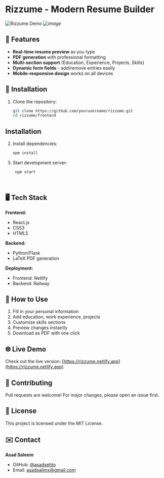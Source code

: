 # Rizzume - Modern Resume Builder

![Rizzume Demo](demo.gif) *![image](https://github.com/user-attachments/assets/32b6ee4c-6ae4-49ed-a714-c38895a86dee)*
## 🚀 Features

- **Real-time resume preview** as you type
- **PDF generation** with professional formatting
- **Multi-section support** (Education, Experience, Projects, Skills)
- **Dynamic form fields** - add/remove entries easily
- **Mobile-responsive design** works on all devices

## 🔧 Installation

1. Clone the repository:
   ```bash
   git clone https://github.com/yourusername/rizzume.git
   cd rizzume/frontend  

## Installation

2. Install dependencies:
   ```bash
   npm install
   
3. Start development server:
   ```bash
    npm start

    
## 🖥️ Tech Stack

**Frontend:**
- React.js
- CSS3
- HTML5

**Backend:**
- Python/Flask
- LaTeX PDF generation

**Deployment:**
- Frontend: Netlify
- Backend: Railway

## 📝 How to Use

1. Fill in your personal information
2. Add education, work experience, projects
3. Customize skills sections
4. Preview changes instantly
5. Download as PDF with one click

## 🌐 Live Demo

Check out the live version: [https://rizzume.netlify.app](https://rizzume.netlify.app)

## 🤝 Contributing

Pull requests are welcome! For major changes, please open an issue first.

## 📜 License

This project is licensed under the MIT License.

## ✉️ Contact

**Asad Saleem**  
- GitHub: [@asadsehto](https://github.com/asadsehto)  
- Email: asadsalimx@gmail.com
